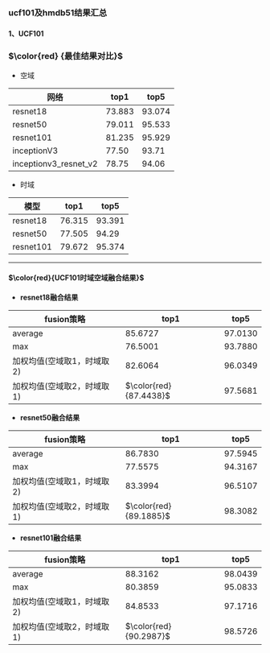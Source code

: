 ###                                  ucf101及hmdb51结果汇总

#### 1、UCF101

### $\color{red} {最佳结果对比}$

- 空域

| 网络                    | top1   | top5   |
| --------------------- | ------ | ------ |
| resnet18              | 73.883 | 93.074 |
| resnet50              | 79.011 | 95.533 |
| resnet101             | 81.235 | 95.929 |
| inceptionV3           | 77.50  | 93.71  |
| inceptionv3_resnet_v2 | 78.75  | 94.06  |

- 时域

| 模型        | top1   | top5   |
| --------- | ------ | ------ |
| resnet18  | 76.315 | 93.391 |
| resnet50  | 77.505 | 94.29  |
| resnet101 | 79.672 | 95.374 |

------

#### $\color{red}{UCF101时域空域融合结果}$

- **resnet18融合结果**

| fusion策略        | top1                   | top5    |
| --------------- | ---------------------- | ------- |
| average         | 85.6727                | 97.0130 |
| max             | 76.5001                | 93.7880 |
| 加权均值(空域取1，时域取2) | 82.6064                | 96.0349 |
| 加权均值(空域取2，时域取1) | $\color{red}{87.4438}$ | 97.5681 |

 

- **resnet50融合结果**

| fusion策略        | top1                   | top5    |
| --------------- | ---------------------- | ------- |
| average         | 86.7830                | 97.5945 |
| max             | 77.5575                | 94.3167 |
| 加权均值(空域取1，时域取2) | 83.3994                | 96.5107 |
| 加权均值(空域取2，时域取1) | $\color{red}{89.1885}$ | 98.3082 |



- **resnet101融合结果**

| fusion策略        | top1                   | top5    |
| --------------- | ---------------------- | ------- |
| average         | 88.3162                | 98.0439 |
| max             | 80.3859                | 95.0833 |
| 加权均值(空域取1，时域取2) | 84.8533                | 97.1716 |
| 加权均值(空域取2，时域取1) | $\color{red}{90.2987}$ | 98.5726 |





